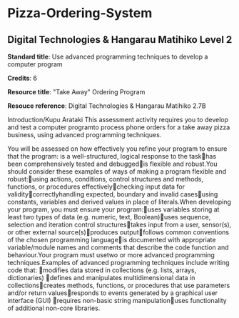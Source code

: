 # Pizza-Ordering-System
## Digital Technologies & Hangarau Matihiko Level 2

**Standard title**: Use advanced programming techniques to develop a computer program

**Credits**: 6

**Resource title**: "Take Away" Ordering Program

**Resouce reference**: Digital Technologies & Hangarau Matihiko 2.7B

Introduction/Kupu Arataki
This assessment activity requires you to develop and test a computer programto process phone orders for a take away pizza business, using advanced programming techniques. 

You will be assessed on how effectively you refine your program to ensure that the program:
is a well-structured, logical response to the taskhas been comprehensively tested and debuggedis flexible and robust.You should consider these examples of ways of making a program flexible and robust:using actions, conditions, control structures and methods, functions, or procedures effectivelychecking input data for validitycorrectlyhandling expected, boundary and invalid casesusing constants, variables and derived values in place of literals.When developing your program, you must ensure your program:uses variables storing at least two types of data (e.g. numeric, text, Boolean)uses sequence, selection and iteration control structurestakes input from a user, sensor(s), or other external source(s)produces outputfollows common conventions of the chosen programming languageis documented with appropriate variable/module names and comments that describe the code function and behaviour.Your program must usetwo or more advanced programming techniques.Examples of advanced programming techniques include writing code that:  modifies data stored in collections (e.g. lists, arrays, dictionaries) defines and manipulates multidimensional data in collectionscreates methods, functions, or procedures that use parameters and/or return valuesresponds to events generated by a graphical user interface (GUI) requires non-basic string manipulationuses functionality of additional non-core libraries.
